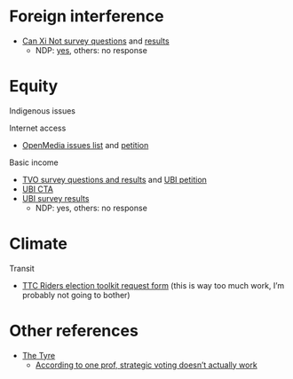 Foreign interference
====================
- [Can Xi Not survey questions](https://canxinot.weebly.com/)
  and
  [results](https://docs.google.com/spreadsheets/d/1g_wQQXxd3r8zP1EUDsAYcevriSFx1RpUgd2xhvRYERw/edit?usp=sharing)
  - NDP: [yes](https://drive.google.com/file/d/1bSK3FBzfCF3-s9HkghbYEkJXuL8jBsts/view), others: no response

Equity
======
Indigenous issues

Internet access
- [OpenMedia issues list](https://openmedia.org/article/item/election-2021-where-the-parties-stand-on-cell-phone-affordability)
  and
  [petition](https://action.openmedia.org/page/88667/petition/1)

Basic income
- [TVO survey questions and results](https://www.tvo.org/article/will-basic-income-get-its-due-on-the-campaign-trail)
  and
  [UBI petition](https://www.basicincomenow.ca/sign_on)
- [UBI CTA](https://www.basicincomenow.ca/push_your_candidates)
- [UBI survey results](https://www.basicincomenow.ca/pledge)
  - NDP: yes, others: no response

Climate
=======
Transit
- [TTC Riders election toolkit request form](https://thetyee.ca/Topic/Election2021/)
  (this is way too much work, I’m probably not going to bother)

Other references
================
- [The Tyre](https://thetyee.ca/Topic/Election2021/)
  - [According to one prof, strategic voting doesn’t actually work](https://thetyee.ca/Analysis/2021/08/30/Does-Strategic-Voting-Actually-Work/)

